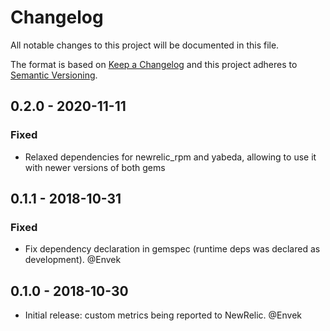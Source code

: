 # Changelog

All notable changes to this project will be documented in this file.

The format is based on [Keep a Changelog](http://keepachangelog.com/en/1.0.0/)
and this project adheres to [Semantic Versioning](http://semver.org/spec/v2.0.0.html).

## 0.2.0 - 2020-11-11

### Fixed

 - Relaxed dependencies for newrelic_rpm and yabeda, allowing to use it with newer versions of both gems

## 0.1.1 - 2018-10-31

### Fixed

 - Fix dependency declaration in gemspec (runtime deps was declared as development). @Envek

## 0.1.0 - 2018-10-30

 - Initial release: custom metrics being reported to NewRelic. @Envek
